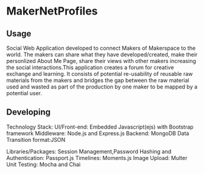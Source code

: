 

# MakerNetProfiles



## Usage
Social Web Application developed to connect Makers of Makerspace to the world. The makers can share what they have developed/created, make their personlized About Me Page, share their views with other makers increasing the social interactions.This application creates a forum for creative exchange and learning. It consists of potential re-usability of reusable raw materials from the makers and bridges the gap between the raw material used and wasted as part of the production by one maker to be mapped by a potential user.



## Developing

Technology Stack:
UI/Front-end: Embedded Javascript(ejs) with Bootstrap framework
Middleware: Node.js and Express.js
Backend: MongoDB
Data Transition format:JSON

Libraries/Packages:
Session Management,Password Hashing and Authentication: Passport.js
Timelines: Moments.js
Image Upload: Multer
Unit Testing: Mocha and Chai


